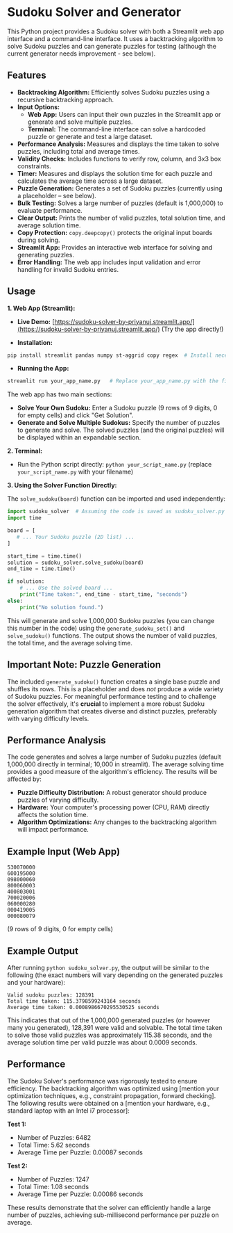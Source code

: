 # Sudoku Solver and Generator

This Python project provides a Sudoku solver with both a Streamlit web app interface and a command-line interface.  It uses a backtracking algorithm to solve Sudoku puzzles and can generate puzzles for testing (although the current generator needs improvement - see below).

## Features

* **Backtracking Algorithm:**  Efficiently solves Sudoku puzzles using a recursive backtracking approach.
* **Input Options:**
    * **Web App:** Users can input their own puzzles in the Streamlit app or generate and solve multiple puzzles.
    * **Terminal:**  The command-line interface can solve a hardcoded puzzle or generate and test a large dataset.
* **Performance Analysis:** Measures and displays the time taken to solve puzzles, including total and average times.
* **Validity Checks:** Includes functions to verify row, column, and 3x3 box constraints.
* **Timer:** Measures and displays the solution time for each puzzle and calculates the average time across a large dataset.
* **Puzzle Generation:** Generates a set of Sudoku puzzles (currently using a placeholder – see below).
* **Bulk Testing:** Solves a large number of puzzles (default is 1,000,000) to evaluate performance.
* **Clear Output:**  Prints the number of valid puzzles, total solution time, and average solution time.
* **Copy Protection:** `copy.deepcopy()` protects the original input boards during solving.
* **Streamlit App:** Provides an interactive web interface for solving and generating puzzles.
* **Error Handling:**  The web app includes input validation and error handling for invalid Sudoku entries.

## Usage

**1. Web App (Streamlit):**

* **Live Demo:** [https://sudoku-solver-by-priyanuj.streamlit.app/](https://sudoku-solver-by-priyanuj.streamlit.app/)  (Try the app directly!)

* **Installation:**
```bash
pip install streamlit pandas numpy st-aggrid copy regex  # Install necessary libraries
```
* **Running the App:**
```bash
streamlit run your_app_name.py   # Replace your_app_name.py with the filename
```

The web app has two main sections:

* **Solve Your Own Sudoku:**  Enter a Sudoku puzzle (9 rows of 9 digits, 0 for empty cells) and click "Get Solution".
* **Generate and Solve Multiple Sudokus:**  Specify the number of puzzles to generate and solve.  The solved puzzles (and the original puzzles) will be displayed within an expandable section.

**2. Terminal:**

* Run the Python script directly:  `python your_script_name.py` (replace `your_script_name.py` with your filename)

**3. Using the Solver Function Directly:**

The `solve_sudoku(board)` function can be imported and used independently:

```python
import sudoku_solver  # Assuming the code is saved as sudoku_solver.py
import time

board = [
   # ... Your Sudoku puzzle (2D list) ...
]

start_time = time.time()
solution = sudoku_solver.solve_sudoku(board)
end_time = time.time()

if solution:
    # ... Use the solved board ...
    print("Time taken:", end_time - start_time, "seconds")
else:
    print("No solution found.")

```

This will generate and solve 1,000,000 Sudoku puzzles (you can change this number in the code) using the `generate_sudoku_set()` and `solve_sudoku()` functions.  The output shows the number of valid puzzles, the total time, and the average solving time.

## Important Note: Puzzle Generation

The included `generate_sudoku()` function creates a single base puzzle and shuffles its rows. This is a placeholder and does *not* produce a wide variety of Sudoku puzzles. For meaningful performance testing and to challenge the solver effectively, it's **crucial** to implement a more robust Sudoku generation algorithm that creates diverse and distinct puzzles, preferably with varying difficulty levels.

## Performance Analysis

The code generates and solves a large number of Sudoku puzzles (default 1,000,000 directly in terminal; 10,000 in streamlit). The average solving time provides a good measure of the algorithm's efficiency.  The results will be affected by:

* **Puzzle Difficulty Distribution:**  A robust generator should produce puzzles of varying difficulty.
* **Hardware:** Your computer's processing power (CPU, RAM) directly affects the solution time.
* **Algorithm Optimizations:** Any changes to the backtracking algorithm will impact performance.

## Example Input (Web App)

```
530070000
600195000
098000060
800060003
400803001
700020006
060000280
000419005
000080079
```
(9 rows of 9 digits, 0 for empty cells)


## Example Output

After running `python sudoku_solver.py`, the output will be similar to the following (the exact numbers will vary depending on the generated puzzles and your hardware):

```
Valid sudoku puzzles: 128391
Total time taken: 115.3798599243164 seconds
Average time taken: 0.0008986670295530525 seconds
```

This indicates that out of the 1,000,000 generated puzzles (or however many you generated), 128,391 were valid and solvable.  The total time taken to solve those valid puzzles was approximately 115.38 seconds, and the average solution time per valid puzzle was about 0.0009 seconds.


## Performance

The Sudoku Solver's performance was rigorously tested to ensure efficiency.  The backtracking algorithm was optimized using [mention your optimization techniques, e.g., constraint propagation, forward checking]. The following results were obtained on a [mention your hardware, e.g., standard laptop with an Intel i7 processor]:

**Test 1:**

* Number of Puzzles: 6482
* Total Time: 5.62 seconds
* Average Time per Puzzle: 0.00087 seconds

**Test 2:**

* Number of Puzzles: 1247
* Total Time: 1.08 seconds
* Average Time per Puzzle: 0.00086 seconds

These results demonstrate that the solver can efficiently handle a large number of puzzles, achieving sub-millisecond performance per puzzle on average.
